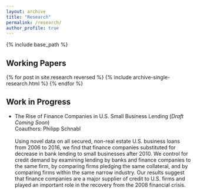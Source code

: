 ```yaml
---
layout: archive
title: "Research"
permalink: /research/
author_profile: true
---
```

{% include base_path %}

Working Papers
---------------	

{% for post in site.research reversed %}
  {% include archive-single-research.html %}
{% endfor %}

Work in Progress
---------------	
<ul>
  <li> The Rise of Finance Companies in U.S. Small Business Lending (<em>Draft Coming Soon</em>)<br>
   Coauthors: Philipp Schnabl<br>
    <br>
   Using novel data on all secured, non-real estate U.S. business loans from 2006 to 2016, we find that finance companies substituted for   decrease in bank lending to small businesses after 2010. We control for credit demand by examining lending by banks and finance     companies to the same firm, by comparing firms pledging the same collateral, and by comparing firms within the same narrow industry. Our results suggest that finance companies are a major supplier of credit to U.S. firms and played an important role in the recovery from the 2008 financial crisis.
  </li>
</ul>
